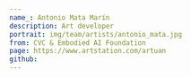 ```yaml
---
name_: Antonio Mata Marín
description: Art developer
portrait: img/team/artists/antonio_mata.jpg
from: CVC & Embodied AI Foundation
page: https://www.artstation.com/artuan
github:
---
```

